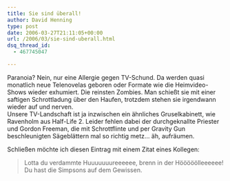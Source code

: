```yaml
---
title: Sie sind überall!
author: David Henning
type: post
date: 2006-03-27T21:11:05+00:00
url: /2006/03/sie-sind-uberall.html
dsq_thread_id:
  - 467745047

---
```

Paranoia? Nein, nur eine Allergie gegen TV-Schund. Da werden quasi monatlich neue Telenovelas geboren oder Formate wie die Heimvideo-Shows wieder exhumiert. Die reinsten Zombies. Man schießt sie mit einer saftigen Schrottladung über den Haufen, trotzdem stehen sie irgendwann wieder auf und nerven.  
Unsere TV-Landschaft ist ja inzwischen ein ähnliches Gruselkabinett, wie Ravenholm aus Half-Life 2. Leider fehlen dabei der durchgeknallte Priester und Gordon Freeman, die mit Schrottflinte und per Gravity Gun beschleunigten Sägeblättern mal so richtig metz&#8230; äh, aufräumen.

Schließen möchte ich diesen Eintrag mit einem Zitat eines Kollegen:

> Lotta du verdammte Huuuuuuureeeeee, brenn in der Hööööölleeeeee! Du hast die Simpsons auf dem Gewissen.